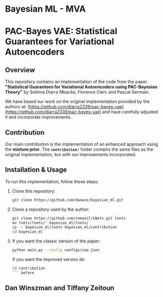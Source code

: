 # Bayesian ML - MVA

# PAC-Bayes VAE: Statistical Guarantees for Variational Autoencoders

## Overview
This repository contains an implementation of the code from the paper **"Statistical Guarantees for Variational Autoencoders using PAC-Bayesian Theory"** by Sokhna Diarra Mbacke, Florence Clerc and Pascal Germain.

We have based our work on the original implementation provided by the authors at: [https://github.com/diarra2339/pac-bayes-vae](https://github.com/diarra2339/pac-bayes-vae) and have carefully adjusted it and incorporate improvements.

## Contribution
Our main contribution is the implementation of an enhanced approach using the **mixture prior**.
The **`contribution/`** folder contains the same files as the original implementation, but with our improvements incorporated.

## Installation & Usage
To run this implementation, follow these steps:

1. Clone this repository:
   ```bash
   git clone https://github.com/danwsz/bayesian_ml.git
   ```
2. Clone a repository used by the author:
   ```bash
   git clone https://github.com/cemanil/LNets.git lnets
   mv lnets/lnets/* bayesian_ml/lnets/
   cp -r bayesian_ml/lnets bayesian_ml/contribution
   cd bayesian_ml
   ```
3. If you want the classic version of the paper: 
   ```bash
   python main.py --config configs/vae.json
   ```
   If you want the improved version do 
   ```bash
   cd contribution
   ``` before

## Dan Winszman and Tiffany Zeitoun
